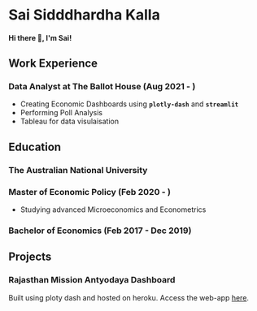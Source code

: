 # Sai Sidddhardha Kalla
#### Hi there 👋, I'm Sai!

## Work Experience
### Data Analyst at The Ballot House (Aug 2021 - )
* Creating Economic Dashboards using **`plotly-dash`** and **`streamlit`** 
* Performing Poll Analysis
* Tableau for data visulaisation

## Education
### The Australian National University
### Master of Economic Policy (Feb 2020 - )
* Studying advanced Microeconomics and Econometrics

### Bachelor of Economics (Feb 2017 - Dec 2019)

## Projects
### Rajasthan Mission Antyodaya Dashboard
Built using ploty dash and hosted on heroku. Access the web-app [here](https://rj-missionantyodaya-2020.herokuapp.com).

<!--
**SaiSiddhardhaKalla/SaiSiddhardhaKalla** is a ✨ _special_ ✨ repository because its `README.md` (this file) appears on your GitHub profile.

Here are some ideas to get you started:

- 🔭 I’m currently working on ...
- 🌱 I’m currently learning ...
- 👯 I’m looking to collaborate on ...
- 🤔 I’m looking for help with ...
- 💬 Ask me about ...
- 📫 How to reach me: ...
- 😄 Pronouns: ...
- ⚡ Fun fact: ...
-->
